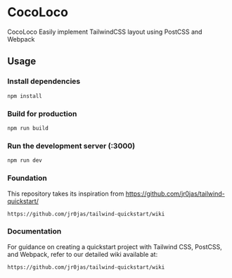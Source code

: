 # CocoLoco
CocoLoco Easily implement TailwindCSS layout using PostCSS and Webpack

## Usage

### Install dependencies

```
npm install
```

### Build for production

```
npm run build
```

### Run the development server (:3000)

```
npm run dev
```

### Foundation
This repository takes its inspiration from https://github.com/jr0jas/tailwind-quickstart/

```
https://github.com/jr0jas/tailwind-quickstart/wiki
```

### Documentation

For guidance on creating a quickstart project with Tailwind CSS, PostCSS, and Webpack, refer to our detailed wiki available at:

```
https://github.com/jr0jas/tailwind-quickstart/wiki
```



